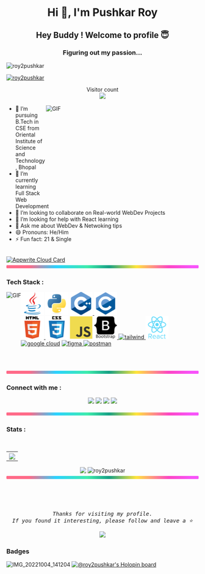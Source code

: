 

<h1 align="center">Hi 👋, I'm Pushkar Roy</h1>

<h2 align="center">Hey Buddy ! Welcome to profile 😇</h2>
<h3 align="center">Figuring out my passion...</h3>

<p align="left"> <img src="https://komarev.com/ghpvc/?username=roy2pushkar&label=Profile%20views&color=0e75b6&style=flat" alt="roy2pushkar" /> </p>

<p align="left"> <a href="https://twitter.com/roy2pushkar" target="blank"><img src="https://img.shields.io/twitter/follow/roy2pushkar?logo=twitter&style=for-the-badge" alt="roy2pushkar" /></a> </p>

<p align="center"> 
  Visitor count<br>
  <img src="https://profile-counter.glitch.me/roy2pushkar/count.svg" />
</p>

<img align="right" alt="GIF" src="https://camo.githubusercontent.com/5ddf73ad3a205111cf8c686f687fc216c2946a75005718c8da5b837ad9de78c9/68747470733a2f2f7468756d62732e6766796361742e636f6d2f4576696c4e657874446576696c666973682d736d616c6c2e676966" width="400px" height="250" />

- 🔭 I’m pursuing B.Tech in CSE from Oriental Institute of Science and Technology, Bhopal
- 🌱 I’m currently learning Full Stack Web Development
- 👯 I’m looking to collaborate on Real-world WebDev Projects
- 🤔 I’m looking for help with React learning
- 💬 Ask me about WebDev & Netwoking tips
- 😄 Pronouns: He/Him
- ⚡ Fun fact: 21 & Single

<br>
<a align="right" href="https://cloud.appwrite.io/card/64505dc6e322401e1bb1">
	<img   width="350" src="https://cloud.appwrite.io/v1/cards/cloud?userId=64505dc6e322401e1bb1" alt="Appwrite Cloud Card" />
</a>

<img src="https://github.com/ArshErgon/ArshErgon/blob/main/assets/header/lineBar.png" width="100%" height="8px"/>

<h3 align="left">Tech Stack :</h3>

<img align="left" alt="GIF" src="https://user-images.githubusercontent.com/74407205/232208553-2dd4181e-2d88-46a4-ac0b-15bda6d52f34.png" height="200px"/>

<a href="" target="_blank"><img src="https://raw.githubusercontent.com/devicons/devicon/master/icons/java/java-original.svg" alt="java" height="60" width="60" /></a>
<a href="" target="_blank"><img src="https://raw.githubusercontent.com/devicons/devicon/master/icons/python/python-original.svg" alt="python" height="60" width="60"/></a>
<a href="" target="_blank" rel="noreferrer"> <img src="https://raw.githubusercontent.com/devicons/devicon/master/icons/cplusplus/cplusplus-original.svg" alt="cplusplus" width="60" height="60"/> </a>
<a href="" target="_blank" rel="noreferrer"> <img src="https://raw.githubusercontent.com/devicons/devicon/master/icons/c/c-original.svg" alt="cplusplus" width="60" height="60"/> </a> <br>
<a href="" target="_blank" rel="noreferrer"> <img src="https://raw.githubusercontent.com/devicons/devicon/master/icons/html5/html5-original-wordmark.svg" alt="html5" width="60" height="60"/> </a>
<a href="" target="_blank" rel="noreferrer"> <img src="https://raw.githubusercontent.com/devicons/devicon/master/icons/css3/css3-original-wordmark.svg" alt="css3" width="60" height="60"/></a>
<a href="" target="_blank" rel="noreferrer"> <img src="https://raw.githubusercontent.com/devicons/devicon/master/icons/javascript/javascript-original.svg" alt="javascript" width="60" height="60"/></a>
<a href="" target="_blank" rel="noreferrer"> <img src="https://raw.githubusercontent.com/devicons/devicon/master/icons/bootstrap/bootstrap-plain-wordmark.svg" alt="bootstrap" width="60" height="60"/> </a> 
<a href="" target="_blank" rel="noreferrer"> <img src="https://www.vectorlogo.zone/logos/tailwindcss/tailwindcss-icon.svg" alt="tailwind" width="60" height="60"/> </a> 
<a href="" target="_blank" rel="noreferrer"> <img src="https://raw.githubusercontent.com/devicons/devicon/master/icons/react/react-original-wordmark.svg" alt="tailwind" width="60" height="60"/> </a> <br>
<a href="" target="_blank" rel="noreferrer"> <img src="https://www.vectorlogo.zone/logos/google_cloud/google_cloud-icon.svg" alt="google cloud" width="60" height="60"/></a>
<a href="" target="_blank" rel="noreferrer"> <img src="https://www.vectorlogo.zone/logos/figma/figma-icon.svg" alt="figma" width="60" height="60"/> </a>
<a href="" target="_blank" rel="noreferrer"> <img src="https://www.vectorlogo.zone/logos/getpostman/getpostman-icon.svg" alt="postman" width="60" height="60"/> </a>
<br>

 
<img src="https://github.com/ArshErgon/ArshErgon/blob/main/assets/header/lineBar.png" width="100%" height="8px"/>


<h3 align="left">Connect with me :</h3>

<p align="center">
  <a href="https://twitter.com/roy2pushkar"><img src="https://img.icons8.com/cute-clipart/64/000000/twitter.png"/></a> 
  <a href="https://www.linkedin.com/in/roy2pushkar/"><img src="https://img.icons8.com/cute-clipart/64/000000/linkedin.png"/></a>
  <a href="https://www.instagram.com//"><img src="https://img.icons8.com/cute-clipart/64/000000/instagram-new.png"/></a>
  <a href="mailto:roy2000pushkar@gmail.com"><img src="https://img.icons8.com/cute-clipart/64/000000/gmail.png"/></a>
</p>
 
<img src="https://github.com/ArshErgon/ArshErgon/blob/main/assets/header/lineBar.png" width="100%" height="8px"/>

<h3 align="left">Stats : </h3><br>

<table align="center">
<tr>
<td>
<a><img align="center" src="https://github-readme-stats.vercel.app/api/top-langs/?username=Ekam-Bitt&layout=compact&theme=radical&hide_border=true" height="200"/></a>
</td>

</tr>
</table>
<p align="center">
<img align="center" src="https://github-readme-stats.vercel.app/api?username=roy2pushkar&show_icons=true&locale=en" />
<img align="center" src="https://github-readme-streak-stats.herokuapp.com/?user=roy2pushkar&" alt="roy2pushkar" />

<img align="center" src="https://github.com/ArshErgon/ArshErgon/blob/main/assets/header/lineBar.png" width="100%" height="8px"/>
</p>
<br>




<p align="center"><br><br>
  <samp>
    <i>Thanks for visiting my profile.<br>If you found it interesting, please follow and leave a ⭐️</i> 
  </samp>
</p>

<p align="center" width="100%">
  <img src="https://capsule-render.vercel.app/api?type=waving&color=gradient&height=150&width=100%&section=footer&text=Have%20a%20Nice%20Day"/>
</p>



<h3 align="left">Badges</h3>

![IMG_20221004_141204](https://user-images.githubusercontent.com/75408762/193774792-fd0dca8e-1a71-4308-ac83-a167374b6792.jpg)
[![@roy2pushkar's Holopin board](https://holopin.io/api/user/board?user=roy2pushkar)](https://holopin.io/@roy2pushkar)
